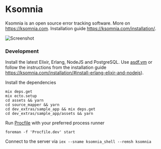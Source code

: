 # Ksomnia

Ksomnia is an open source error tracking software. More on https://ksomnia.com. Installation guide https://ksomnia.com/installation/.

![Screenshot](/docs/assets/screenshot.png)

### Development

Install the latest Elixir, Erlang, NodeJS and PostgreSQL. Use [asdf.vm](https://asdf-vm.com/) or follow the instructions from the installation guide https://ksomnia.com/installation/#install-erlang-elixir-and-nodejs).

Install the dependencies

```
mix deps.get
mix ecto.setup
cd assets && yarn
cd source_mapper && yarn
cd dev_extras/sample_app && mix deps.get
cd dev_extras/sample_app/assets && yarn
```

Run [Procfile](https://devcenter.heroku.com/articles/procfile) with your preferred process runner

```
foreman -f 'Procfile.dev' start
```

Connect to the server via `iex --sname ksomnia_shell --remsh ksomnia`
